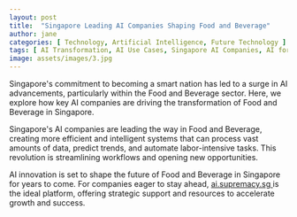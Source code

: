 ```yaml
---
layout: post
title:  "Singapore Leading AI Companies Shaping Food and Beverage"
author: jane
categories: [ Technology, Artificial Intelligence, Future Technology ]
tags: [ AI Transformation, AI Use Cases, Singapore AI Companies, AI for Business ]
image: assets/images/3.jpg
---
```


Singapore's commitment to becoming a smart nation has led to a surge in AI advancements, particularly within the Food and Beverage sector. Here, we explore how key AI companies are driving the transformation of Food and Beverage in Singapore.

Singapore's AI companies are leading the way in Food and Beverage, creating more efficient and intelligent systems that can process vast amounts of data, predict trends, and automate labor-intensive tasks. This revolution is streamlining workflows and opening new opportunities.

AI innovation is set to shape the future of Food and Beverage in Singapore for years to come. For companies eager to stay ahead, <a href="https://ai.supremacy.sg" target="_blank"> ai.supremacy.sg </a> is the ideal platform, offering strategic support and resources to accelerate growth and success.

